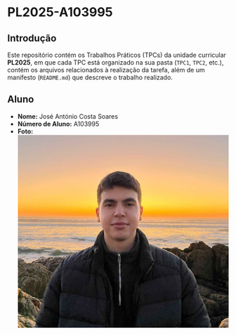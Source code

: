 # PL2025-A103995

## Introdução
Este repositório contém os Trabalhos Práticos (TPCs) da unidade curricular **PL2025**, em que cada TPC está organizado na sua pasta (`TPC1`, `TPC2`, etc.), contém os arquivos relacionados à realização da tarefa, além de um manifesto (`README.md`) que descreve o trabalho realizado.  

## Aluno
- **Nome:** José António Costa Soares
- **Número de Aluno:** A103995
- **Foto:** ![José Soares](/images/josesoares.jpg)  
